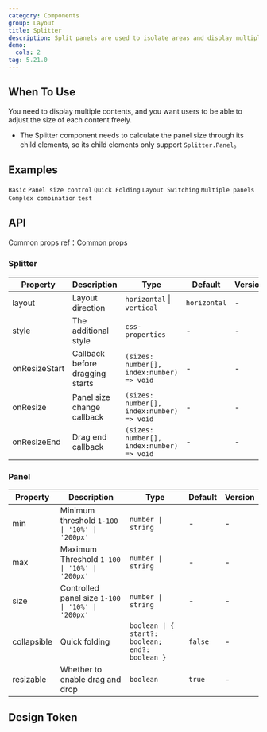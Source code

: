 ```yaml
---
category: Components
group: Layout
title: Splitter
description: Split panels are used to isolate areas and display multiple contents.
demo:
  cols: 2
tag: 5.21.0
---
```


## When To Use

You need to display multiple contents, and you want users to be able to adjust the size of each content freely.

- The Splitter component needs to calculate the panel size through its child elements, so its child elements only support `Splitter.Panel`。

## Examples

<!-- prettier-ignore -->
<code src="./demo/basic.tsx">Basic</code>
<code src="./demo/size.tsx">Panel size control</code>
<code src="./demo/collapsible.tsx">Quick Folding</code>
<code src="./demo/layout.tsx">Layout Switching</code>
<code src="./demo/multiple.tsx">Multiple panels</code>
<code src="./demo/group.tsx">Complex combination</code>
<code src="./demo/debug.tsx" debug>test</code>

## API

Common props ref：[Common props](/docs/react/common-props)

### Splitter

| Property | Description | Type | Default | Version |
| --- | --- | --- | --- | --- |
| layout | Layout direction | `horizontal` \| `vertical` | `horizontal` | - |
| style | The additional style | `css-properties` | - | - |
| onResizeStart | Callback before dragging starts | `(sizes: number[], index:number) => void` | - | - |
| onResize | Panel size change callback | `(sizes: number[], index:number) => void` | - | - |
| onResizeEnd | Drag end callback | `(sizes: number[], index:number) => void` | - | - |

### Panel

| Property | Description | Type | Default | Version |
| --- | --- | --- | --- | --- |
| min | Minimum threshold `1-100 \| '10%' \| '200px'` | `number \| string` | - | - |
| max | Maximum Threshold `1-100 \| '10%' \| '200px'` | `number \| string` | - | - |
| size | Controlled panel size `1-100 \| '10%' \| '200px'` | `number \| string` | - | - |
| collapsible | Quick folding | `boolean \| { start?: boolean; end?: boolean }` | `false` | - |
| resizable | Whether to enable drag and drop | `boolean` | `true` | - |

## Design Token

<ComponentTokenTable component='Splitter'></ComponentTokenTable>
